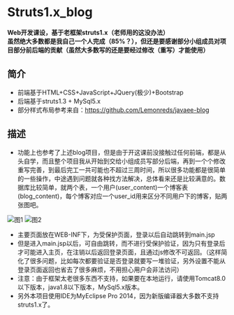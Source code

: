 # Struts1.x_blog
__Web开发课设，基于老框架struts1.x（老师用的这没办法）__  
__虽然绝大多数都是我自己一个人完成（85%？），但还是要感谢部分小组成员对项目部分前后端的贡献（虽然大多数写的还是要经过修改（重写）才能使用）__


## 简介
* 前端基于HTML+CSS+JavaScript+JQuery(极少)+Bootstrap 
* 后端基于struts1.3 + MySql5.x
* 部分样式布局参考来自：<https://github.com/Lemonreds/javaee-blog>

## 描述
* 功能上也参考了上述blog项目，但是由于开这课前没接触过任何前端，都是从头自学，而且整个项目我从开始到交给小组成员写部分后端，再到一个个修改重写完善，到最后完工一共可能也不超过三周时间，所以很多功能都是很简单的一些操作，中途遇到问题就各种找方法解决，总体看来还是比较满意的。数据库比较简单，就两个表，一个用户(user_content)一个博客表(blog_content)，每个博客对应一个user_id用来区分不同用户下的博客，贴两张图吧。  

![图1](https://github.com/Creekyu/MarkDownImageStorage/blob/master/1.png?raw=true)
![图2](https://github.com/Creekyu/MarkDownImageStorage/blob/master/2.png?raw=true)  

* 主要页面放在WEB-INF下，为受保护页面，登录以后自动跳转到main.jsp
* 但是进入main.jsp以后，可自由跳转，而不进行受保护验证，因为只有登录后才可能进入主页，在注销以后返回登录页面，且通过js修改不可返回。（这样简化了很多问题，比如每次都要验证是否登录就要写一堆验证，另外设置不能从登录页面返回也省去了很多麻烦，不用担心用户会非法访问） 
* 注意：由于框架太老很多东西不支持，如果要在本地运行，请使用Tomcat8.0以下版本，java1.8以下版本，MySql5.x版本。
* 另外本项目使用IDE为MyEclipse Pro 2014，因为新版编译器大多数不支持struts1.x了。


